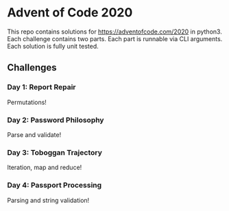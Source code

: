 # Advent of Code 2020

This repo contains solutions for https://adventofcode.com/2020 in python3.
Each challenge contains two parts.
Each part is runnable via CLI arguments.
Each solution is fully unit tested.

## Challenges

### Day 1: Report Repair

Permutations!

### Day 2: Password Philosophy

Parse and validate!

### Day 3: Toboggan Trajectory

Iteration, map and reduce!

### Day 4: Passport Processing

Parsing and string validation!
